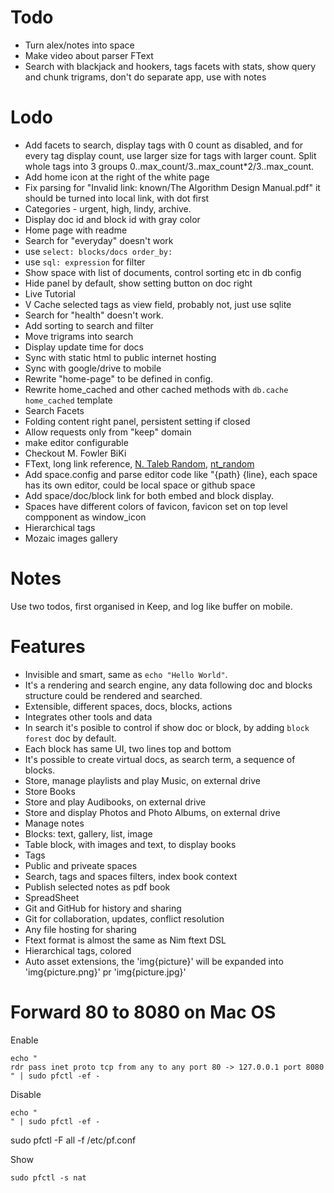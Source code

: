 # Todo

- Turn alex/notes into space
- Make video about parser FText
- Search with blackjack and hookers, tags facets with stats, show query and chunk trigrams, don't do separate app, use with notes

# Lodo

- Add facets to search, display tags with 0 count as disabled, and for every tag display count, use larger size for
  tags with larger count. Split whole tags into 3 groups 0..max_count/3..max_count*2/3..max_count.
- Add home icon at the right of the white page
- Fix parsing for "Invalid link: known/The Algorithm Design Manual.pdf" it should be turned into local link, with dot first
- Categories - urgent, high, lindy, archive.
- Display doc id and block id with gray color
- Home page with readme
- Search for "everyday" doesn't work
- use `select: blocks/docs order_by: `
- use `sql: expression` for filter
- Show space with list of documents, control sorting etc in db config
- Hide panel by default, show setting button on doc right
- Live Tutorial
- V Cache selected tags as view field, probably not, just use sqlite
- Search for "health" doesn't work.
- Add sorting to search and filter
- Move trigrams into search
- Display update time for docs
- Sync with static html to public internet hosting
- Sync with google/drive to mobile
- Rewrite "home-page" to be defined in config.
- Rewrite home_cached and other cached methods with `db.cache home_cached` template
- Search Facets
- Folding content right panel, persistent setting if closed
- Allow requests only from "keep" domain
- make editor configurable
- Checkout M. Fowler BiKi
- FText, long link reference, [N. Taleb Random](nt_random), [nt_random](http://ntaleb.org/random)
- Add space.config and parse editor code like "{path} {line}, each space has its own editor, could
  be local space or github space
- Add space/doc/block link for both embed and block display.
- Spaces have different colors of favicon, favicon set on top level compponent as window_icon
- Hierarchical tags
- Mozaic images gallery

# Notes

Use two todos, first organised in Keep, and log like buffer on mobile.

# Features

- Invisible and smart, same as `echo "Hello World"`.
- It's a rendering and search engine, any data following doc and blocks structure could be rendered and searched.
- Extensible, different spaces, docs, blocks, actions
- Integrates other tools and data
- In search it's posible to control if show doc or block, by adding `block forest` doc by default.
- Each block has same UI, two lines top and bottom
- It's possible to create virtual docs, as search term, a sequence of blocks.
- Store, manage playlists and play Music, on external drive
- Store Books
- Store and play Audibooks, on external drive
- Store and display Photos and Photo Albums, on external drive
- Manage notes
- Blocks: text, gallery, list, image
- Table block, with images and text, to display books
- Tags
- Public and priveate spaces
- Search, tags and spaces filters, index book context
- Publish selected notes as pdf book
- SpreadSheet
- Git and GitHub for history and sharing
- Git for collaboration, updates, conflict resolution
- Any file hosting for sharing
- Ftext format is almost the same as Nim ftext DSL
- Hierarchical tags, colored
- Auto asset extensions, the 'img{picture}' will be expanded into 'img{picture.png}' pr 'img{picture.jpg}'

# Forward 80 to 8080 on Mac OS

Enable

```
echo "
rdr pass inet proto tcp from any to any port 80 -> 127.0.0.1 port 8080
" | sudo pfctl -ef -
```

Disable

```
echo "
" | sudo pfctl -ef -
```

sudo pfctl -F all -f /etc/pf.conf

Show

```
sudo pfctl -s nat
```